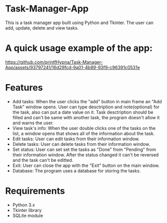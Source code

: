 # Task-Manager-App
This is a task manager app built using Python and Tkinter. The user can add, update, delete and view tasks.

# A quick usage example of the app:

https://github.com/printfHypna/Task-Manager-App/assets/93797241/16d29fcd-9a01-4b89-93f9-c96391c0531e

# Features

- Add tasks: When the user clicks the "add" button in main frame an "Add Task" window opens. User can type desctription and note(optional) for the task, also can put a date value on it. Task desctription should be filled and can't be same with another task, the program doesn't allow it and warns the user.
- View task's info: When the user double clicks one of the tasks on the list, a window opens that shows all of the information about the task.
- Edit tasks: User can edit tasks from their information window.
- Delete tasks: User can delete tasks from their information window.
- Set status: User can set set the tasks as "Done" from "Pending" from their information window. After the status changed it can't be reversed and the task can't be editted.
- Exit: User can close the app with the "Exit" button on the main window.
- Database: The program uses a database for storing the tasks. 

# Requirements

- Python 3.x
- Tkinter library
- SQLite module
